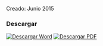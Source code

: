 
Creado: Junio 2015

### Descargar

<a href="#"><img src="../imagenes/icono-word.png" alt="Descargar Word"></a> <a href="reglamento-interior-secretaria-republicano-ayuntamiento.pdf"><img src="../imagenes/icono-pdf.png" alt="Descargar PDF"></a>
